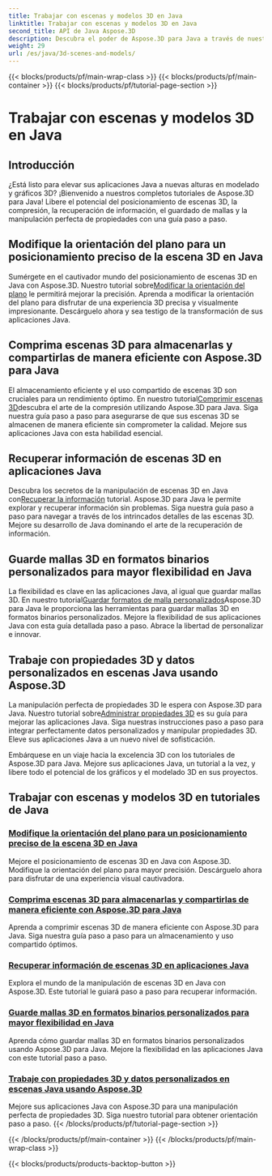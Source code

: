 ```yaml
---
title: Trabajar con escenas y modelos 3D en Java
linktitle: Trabajar con escenas y modelos 3D en Java
second_title: API de Java Aspose.3D
description: Descubra el poder de Aspose.3D para Java a través de nuestros tutoriales. Mejore la precisión, la eficiencia del almacenamiento y la manipulación de escenas 3D en sus aplicaciones Java.
weight: 29
url: /es/java/3d-scenes-and-models/
---
```


{{< blocks/products/pf/main-wrap-class >}}
{{< blocks/products/pf/main-container >}}
{{< blocks/products/pf/tutorial-page-section >}}

# Trabajar con escenas y modelos 3D en Java

## Introducción

¿Está listo para elevar sus aplicaciones Java a nuevas alturas en modelado y gráficos 3D? ¡Bienvenido a nuestros completos tutoriales de Aspose.3D para Java! Libere el potencial del posicionamiento de escenas 3D, la compresión, la recuperación de información, el guardado de mallas y la manipulación perfecta de propiedades con una guía paso a paso.

## Modifique la orientación del plano para un posicionamiento preciso de la escena 3D en Java

 Sumérgete en el cautivador mundo del posicionamiento de escenas 3D en Java con Aspose.3D. Nuestro tutorial sobre[Modificar la orientación del plano](./change-plane-orientation/) le permitirá mejorar la precisión. Aprenda a modificar la orientación del plano para disfrutar de una experiencia 3D precisa y visualmente impresionante. Descárguelo ahora y sea testigo de la transformación de sus aplicaciones Java.

## Comprima escenas 3D para almacenarlas y compartirlas de manera eficiente con Aspose.3D para Java

 El almacenamiento eficiente y el uso compartido de escenas 3D son cruciales para un rendimiento óptimo. En nuestro tutorial[Comprimir escenas 3D](./compress-3d-scenes/)descubra el arte de la compresión utilizando Aspose.3D para Java. Siga nuestra guía paso a paso para asegurarse de que sus escenas 3D se almacenen de manera eficiente sin comprometer la calidad. Mejore sus aplicaciones Java con esta habilidad esencial.

## Recuperar información de escenas 3D en aplicaciones Java

 Descubra los secretos de la manipulación de escenas 3D en Java con[Recuperar la información](./get-scene-information/) tutorial. Aspose.3D para Java le permite explorar y recuperar información sin problemas. Siga nuestra guía paso a paso para navegar a través de los intrincados detalles de las escenas 3D. Mejore su desarrollo de Java dominando el arte de la recuperación de información.

## Guarde mallas 3D en formatos binarios personalizados para mayor flexibilidad en Java

 La flexibilidad es clave en las aplicaciones Java, al igual que guardar mallas 3D. En nuestro tutorial[Guardar formatos de malla personalizados](./save-custom-mesh-formats/)Aspose.3D para Java le proporciona las herramientas para guardar mallas 3D en formatos binarios personalizados. Mejore la flexibilidad de sus aplicaciones Java con esta guía detallada paso a paso. Abrace la libertad de personalizar e innovar.

## Trabaje con propiedades 3D y datos personalizados en escenas Java usando Aspose.3D

 La manipulación perfecta de propiedades 3D le espera con Aspose.3D para Java. Nuestro tutorial sobre[Administrar propiedades 3D](./managing-3d-properties-scenes/) es su guía para mejorar las aplicaciones Java. Siga nuestras instrucciones paso a paso para integrar perfectamente datos personalizados y manipular propiedades 3D. Eleve sus aplicaciones Java a un nuevo nivel de sofisticación.

Embárquese en un viaje hacia la excelencia 3D con los tutoriales de Aspose.3D para Java. Mejore sus aplicaciones Java, un tutorial a la vez, y libere todo el potencial de los gráficos y el modelado 3D en sus proyectos.
## Trabajar con escenas y modelos 3D en tutoriales de Java
### [Modifique la orientación del plano para un posicionamiento preciso de la escena 3D en Java](./change-plane-orientation/)
Mejore el posicionamiento de escenas 3D en Java con Aspose.3D. Modifique la orientación del plano para mayor precisión. Descárguelo ahora para disfrutar de una experiencia visual cautivadora.
### [Comprima escenas 3D para almacenarlas y compartirlas de manera eficiente con Aspose.3D para Java](./compress-3d-scenes/)
Aprenda a comprimir escenas 3D de manera eficiente con Aspose.3D para Java. Siga nuestra guía paso a paso para un almacenamiento y uso compartido óptimos.
### [Recuperar información de escenas 3D en aplicaciones Java](./get-scene-information/)
Explora el mundo de la manipulación de escenas 3D en Java con Aspose.3D. Este tutorial le guiará paso a paso para recuperar información.
### [Guarde mallas 3D en formatos binarios personalizados para mayor flexibilidad en Java](./save-custom-mesh-formats/)
Aprenda cómo guardar mallas 3D en formatos binarios personalizados usando Aspose.3D para Java. Mejore la flexibilidad en las aplicaciones Java con este tutorial paso a paso.
### [Trabaje con propiedades 3D y datos personalizados en escenas Java usando Aspose.3D](./managing-3d-properties-scenes/)
Mejore sus aplicaciones Java con Aspose.3D para una manipulación perfecta de propiedades 3D. Siga nuestro tutorial para obtener orientación paso a paso.
{{< /blocks/products/pf/tutorial-page-section >}}

{{< /blocks/products/pf/main-container >}}
{{< /blocks/products/pf/main-wrap-class >}}

{{< blocks/products/products-backtop-button >}}
